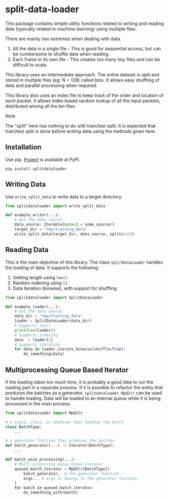# split-data-loader

This package contains simple utility functions related to writing and reading
data (typically related to machine learning) using multiple files.

There are mainly two extremes when dealing with data.

1. All the data in a single file - This is good for sequential access,
   but can be cumbersome to shuffle data when reading.
2. Each frame in its own file - This creates too many tiny files
   and can be difficult to scale.

This library uses an intermediate approach. The entire dataset is split and
stored in multiple files (eg: N = 128) called bins. It allows easy shuffling of
data and parallel processing when required.

This library also uses an index file to keep track of the order and location of
each packet. It allows index based random lookup of all the input packets,
distributed among all the bin files.

> [!NOTE]
> The "split" here has nothing to do with train/test split. It is expected that
> train/test split is done before writing data using the methods given here.

## Installation

Use pip. [Project](https://pypi.org/project/splitdataloader/) is available at PyPI.

```
pip install splitdataloader
```

## Writing Data
Use `write_split_data` to write data to a target directory.

```python
from splitdataloader import write_split_data

def example_writer(...):
    # Get the data source
    data_source: Iterable[bytes] = some_source()
    target_dir = "tmp/training_data"
    write_split_data(target_dir, data_source, splits=128)
```

## Reading Data
This is the main objective of this library. The class `SplitDataLoader` handles
the loading of data.
It supports the following:
1. Getting length using `len()`
2. Random indexing using `[]`
3. Data iteration (binwise), with support for shuffling

```python
from splitdataloader import SplitDataLoader

def example_loader(...):
    # Get the data source
    data_dir = "tmp/training_data"
    loader = SplitDataLoader(data_dir)
    # Supports len()
    print(len(loader))
    # Supports indexing
    data  = loader[2]
    # Supports iteration
    for data in loader.iterate_binwise(shuffle=True):
        do_something(data)
```

## Multiprocessing Queue Based Iterator
If the loading takes too much time, it is probably a good idea to run the
loading part in a separate process. If it is possible to refactor the entity
that produces the batches as a generator, `splitdataloader.MpQItr` can
be used to handle loading. Data will be loaded to an internal queue while
it is being processed in the main process.

```python
from splitdataloader import MpQItr

# a tuple, class, or whatever that handles the batch
class BatchType:
    ...

# a generator function that produces the batches
def batch_generator(...) -> Iterator[BatchType]:
    ...

def batch_wise_processing(...):
    # Multi-processing queue based iterator
    queued_batch_iterator = MpQItr[BatchType](
        batch_generator,  # the generator function
        args... # args or kwargs to the generator function
    )
    for batch in queued_batch_iterator:
        do_something_with(batch)
```
